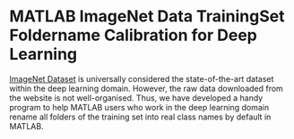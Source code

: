 # MATLAB ImageNet Data TrainingSet Foldername Calibration for Deep Learning
[ImageNet Dataset](https://www.image-net.org/) is universally considered the state-of-the-art dataset within the deep learning domain. However, the raw data downloaded from the website is not well-organised. Thus, we have developed a handy program to help MATLAB users who work in the deep learning domain rename all folders of the training set into real class names by default in MATLAB.
